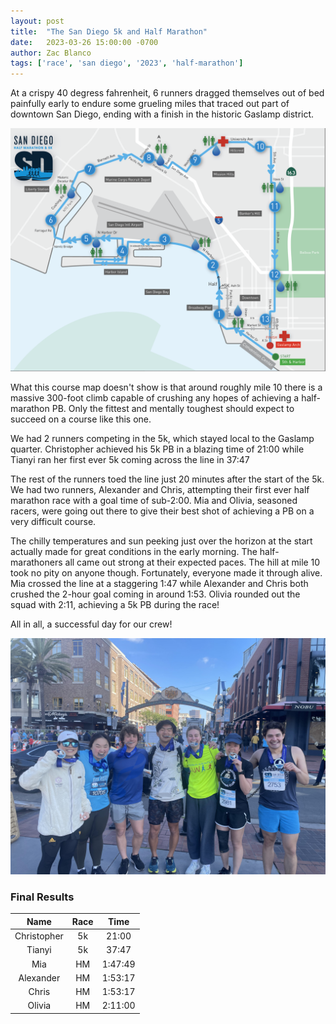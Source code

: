 ```yaml
---
layout: post
title:  "The San Diego 5k and Half Marathon"
date:   2023-03-26 15:00:00 -0700
author: Zac Blanco
tags: ['race', 'san diego', '2023', 'half-marathon']
---
```


At a crispy 40 degress fahrenheit, 6 runners dragged themselves out of bed
painfully early to endure some grueling miles that traced out part of downtown
San Diego, ending with a finish in the historic Gaslamp district.

![Half Marathon Course Map](/assets/img/2023-sd-hm-course.png)

What this course map doesn't show is that around roughly mile 10 there is a
massive 300-foot climb capable of crushing any hopes of achieving a
half-marathon PB. Only the fittest and mentally toughest should expect to
succeed on a course like this one.

We had 2 runners competing in the 5k, which stayed local to the Gaslamp quarter.
Christopher achieved his 5k PB in a blazing time of 21:00 while Tianyi ran her
first ever 5k coming across the line in 37:47

The rest of the runners toed the line just 20 minutes after the start of the 5k.
We had two runners, Alexander and Chris, attempting their first ever half
marathon race with a goal time of sub-2:00. Mia and Olivia, seasoned racers,
were going out there to give their best shot of achieving a PB on a very
difficult course.

The chilly temperatures and sun peeking just over the horizon at the start
actually made for great conditions in the early morning. The half-marathoners
all came out strong at their expected paces. The hill at mile 10 took no pity on
anyone though. Fortunately, everyone made it through alive. Mia crossed the line
at a staggering 1:47 while Alexander and Chris both crushed the 2-hour goal
coming in around 1:53. Olivia rounded out the squad with 2:11, achieving a 5k PB
during the race!

All in all, a successful day for our crew!

![Finish Line Photo](/assets/img/2023-sd-hm-finish.jpg)


### Final Results

|Name|Race|Time|
|:-:|:-:|:-:|
|Christopher|5k|21:00|
|Tianyi|5k|37:47|
|Mia|HM|1:47:49|
|Alexander|HM|1:53:17|
|Chris|HM|1:53:17|
|Olivia|HM|2:11:00|
